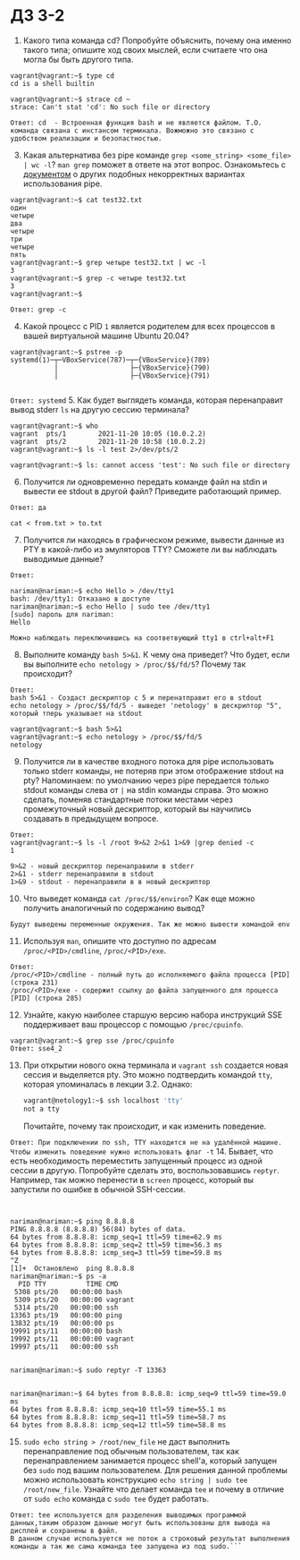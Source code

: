 # ДЗ 3-2

1. Какого типа команда cd? Попробуйте объяснить, почему она именно такого типа; опишите ход своих мыслей, если считаете что она могла бы быть другого типа.

```
vagrant@vagrant:~$ type cd
cd is a shell builtin

vagrant@vagrant:~$ strace cd ~
strace: Can't stat 'cd': No such file or directory
```

```
Ответ: cd  - Встроенная функция bash и не является файлом. Т.О. команда связана с инстансом терминала. Вожможно это связано с удобством реализации и безопастностью. 
```
3. Какая альтернатива без pipe команде `grep <some_string> <some_file> | wc -l`? `man grep` поможет в ответе на этот вопрос. Ознакомьтесь с [документом](http://www.smallo.ruhr.de/award.html) о других подобных некорректных вариантах использования pipe.
```
vagrant@vagrant:~$ cat test32.txt
один
четыре
два
четыре 
три
четыре 
пять
vagrant@vagrant:~$ grep четыре test32.txt | wc -l
3
vagrant@vagrant:~$ grep -c четыре test32.txt 
3
vagrant@vagrant:~$

```
```Ответ: grep -c```

4. Какой процесс с PID `1` является родителем для всех процессов в вашей виртуальной машине Ubuntu 20.04?
```
vagrant@vagrant:~$ pstree -p
systemd(1)─┬─VBoxService(787)─┬─{VBoxService}(789)
           │                  ├─{VBoxService}(790)
           │                  ├─{VBoxService}(791)


```

```Ответ: systemd```
5. Как будет выглядеть команда, которая перенаправит вывод stderr `ls` на другую сессию терминала?
```
vagrant@vagrant:~$ who
vagrant  pts/1        2021-11-20 10:05 (10.0.2.2)
vagrant  pts/2        2021-11-20 10:58 (10.0.2.2)
vagrant@vagrant:~$ ls -l test 2>/dev/pts/2

vagrant@vagrant:~$ ls: cannot access 'test': No such file or directory
```
6. Получится ли одновременно передать команде файл на stdin и вывести ее stdout в другой файл? Приведите работающий пример.

```Ответ: да```
```
cat < from.txt > to.txt
```
7. Получится ли находясь в графическом режиме, вывести данные из PTY в какой-либо из эмуляторов TTY? Сможете ли вы наблюдать выводимые данные?

```Ответ:```
```
nariman@nariman:~$ echo Hello > /dev/tty1
bash: /dev/tty1: Отказано в доступе
nariman@nariman:~$ echo Hello | sudo tee /dev/tty1
[sudo] пароль для nariman: 
Hello

Можно наблюдать переключившись на соответвующий tty1 в ctrl+alt+F1
```
8. Выполните команду `bash 5>&1`. К чему она приведет? Что будет, если вы выполните `echo netology > /proc/$$/fd/5`? Почему так происходит?
```
Ответ:
bash 5>&1 - Создаст дескриптор с 5 и перенатправит его в stdout
echo netology > /proc/$$/fd/5 - выведет 'netology' в дескриптор "5", который тперь указывает на stdout

vagrant@vagrant:~$ bash 5>&1
vagrant@vagrant:~$ echo netology > /proc/$$/fd/5
netology
```
9. Получится ли в качестве входного потока для pipe использовать только stderr команды, не потеряв при этом отображение stdout на pty? Напоминаем: по умолчанию через pipe передается только stdout команды слева от `|` на stdin команды справа.
Это можно сделать, поменяв стандартные потоки местами через промежуточный новый дескриптор, который вы научились создавать в предыдущем вопросе.
```
Ответ:
vagrant@vagrant:~$ ls -l /root 9>&2 2>&1 1>&9 |grep denied -c 
1

9>&2 - новый дескриптор перенаправили в stderr
2>&1 - stderr перенаправили в stdout 
1>&9 - stdout - перенаправили в в новый дескриптор

```
10. Что выведет команда `cat /proc/$$/environ`? Как еще можно получить аналогичный по содержанию вывод?
```
Будут выведены переменные окружения. Так же можно вывести командой env

```
11. Используя `man`, опишите что доступно по адресам `/proc/<PID>/cmdline`, `/proc/<PID>/exe`.
```
Ответ:
/proc/<PID>/cmdline - полный путь до исполняемого файла процесса [PID]  (строка 231)
/proc/<PID>/exe - содержит ссылку до файла запущенного для процесса [PID] (строка 285)
```
12. Узнайте, какую наиболее старшую версию набора инструкций SSE поддерживает ваш процессор с помощью `/proc/cpuinfo`.
```
vagrant@vagrant:~$ grep sse /proc/cpuinfo
Ответ: sse4_2
```
13. При открытии нового окна терминала и `vagrant ssh` создается новая сессия и выделяется pty. Это можно подтвердить командой `tty`, которая упоминалась в лекции 3.2. Однако:

     ```bash
     vagrant@netology1:~$ ssh localhost 'tty'
     not a tty
     ```

     Почитайте, почему так происходит, и как изменить поведение.

```Ответ: При подключении по ssh, TTY находится не на удалённой машине. Чтобы изменить поведение нужно использовать флаг -t```
14. Бывает, что есть необходимость переместить запущенный процесс из одной сессии в другую. Попробуйте сделать это, воспользовавшись `reptyr`. Например, так можно перенести в `screen` процесс, который вы запустили по ошибке в обычной SSH-сессии.
```


nariman@nariman:~$ ping 8.8.8.8
PING 8.8.8.8 (8.8.8.8) 56(84) bytes of data.
64 bytes from 8.8.8.8: icmp_seq=1 ttl=59 time=62.9 ms
64 bytes from 8.8.8.8: icmp_seq=2 ttl=59 time=56.3 ms
64 bytes from 8.8.8.8: icmp_seq=3 ttl=59 time=59.8 ms
^Z
[1]+  Остановлено  ping 8.8.8.8
nariman@nariman:~$ ps -a
  PID TTY          TIME CMD
 5308 pts/20   00:00:00 bash
 5309 pts/20   00:00:00 vagrant
 5314 pts/20   00:00:00 ssh
13363 pts/19   00:00:00 ping
13832 pts/19   00:00:00 ps
19991 pts/11   00:00:00 bash
19992 pts/11   00:00:00 vagrant
19997 pts/11   00:00:00 ssh


nariman@nariman:~$ sudo reptyr -T 13363


nariman@nariman:~$ 64 bytes from 8.8.8.8: icmp_seq=9 ttl=59 time=59.0 ms
64 bytes from 8.8.8.8: icmp_seq=10 ttl=59 time=55.1 ms
64 bytes from 8.8.8.8: icmp_seq=11 ttl=59 time=58.7 ms
64 bytes from 8.8.8.8: icmp_seq=12 ttl=59 time=58.8 ms

```
15. `sudo echo string > /root/new_file` не даст выполнить перенаправление под обычным пользователем, так как перенаправлением занимается процесс shell'а, который запущен без `sudo` под вашим пользователем. Для решения данной проблемы можно использовать конструкцию `echo string | sudo tee /root/new_file`. Узнайте что делает команда `tee` и почему в отличие от `sudo echo` команда с `sudo tee` будет работать.
```
Ответ: tee используется для разделения выводимых программой данных,таким образом данные могут быть использованы для вывода на дисплей и сохранены в файл.
В данном случае используется не поток а строковый результат выполнения команды а так же сама команда tee запущена из под sudo.```